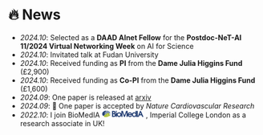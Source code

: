 # 🔥 News
- *2024.10*: Selected as a **DAAD AInet Fellow** for the **Postdoc-NeT-AI 11/2024 Virtual Networking Week** on AI for Science
- *2024.10*: Invitated talk at Fudan University
- *2024.10*: Received funding as **PI** from the **Dame Julia Higgins Fund** (£2,900)
- *2024.10*: Received funding as **Co-PI** from the **Dame Julia Higgins Fund** (£1,600)
- *2024.09*: One paper is released at [arxiv](https://arxiv.org/abs/2409.13825)
- *2024.09*: 🎉 One paper is accepted by *Nature Cardiovascular Research*
- *2022.10*: I join BioMedIA <img src='./images/Biomedia_green_L1.png' style='width: 6em;'> , Imperial College London as a research associate in UK!
